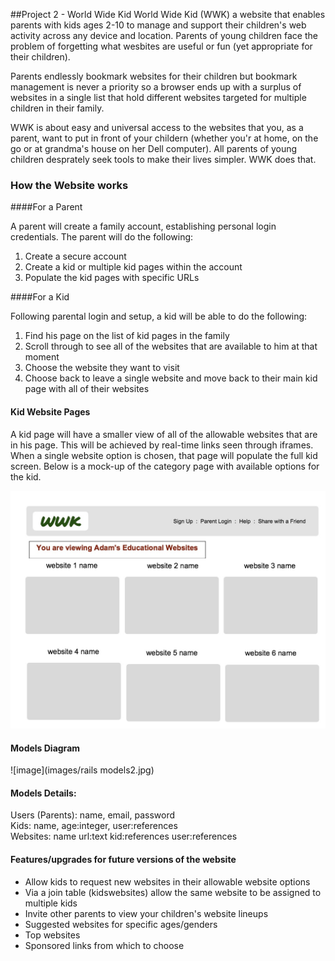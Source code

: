 ##Project 2 - World Wide Kid
World Wide Kid (WWK) a website that enables parents with kids ages 2-10 to manage and support their children's web activity across any device and location.  Parents of young children face the problem of forgetting what wesbites are useful or fun (yet appropriate for their children).

Parents endlessly bookmark websites for their children but bookmark management is never a priority so a browser ends up with a surplus of websites in a single list that hold different websites targeted for multiple children in their family.

WWK is about easy and universal access to the websites that you, as a parent, want to put in front of your childern (whether you'r at home, on the go or at grandma's house on her Dell computer).  All parents of young children desprately seek tools to make their lives simpler. WWK does that.


### How the Website works 

####For a Parent

A parent will create a family account, establishing personal login credentials.  The parent will do the following: 

1. Create a secure account
2. Create a kid or multiple kid pages within the account
3. Populate the kid pages with specific URLs 

####For a Kid

Following parental login and setup, a kid will be able to do the following: 

1. Find his page on the list of kid pages in the family
2. Scroll through to see all of the websites that are available to him at that moment
3. Choose the website they want to visit
4. Choose back to leave a single website and move back to their main kid page with all of their websites  

#### Kid Website Pages

A kid page will have a smaller view of all of the allowable websites that are in his page.  This will be achieved by real-time links seen through iframes.  When a single website option is chosen, that page will populate the full kid screen.  Below is a mock-up of the category page with available options for the kid. 

![image](images/project_2_web_mockup.jpg)


#### Models Diagram 
![image](images/rails models2.jpg)

#### Models Details:

Users (Parents): name, email, password  
Kids: name, age:integer, user:references    
Websites: name url:text kid:references user:references


#### Features/upgrades for future versions of the website

* Allow kids to request new websites in their allowable website options
* Via a join table (kidswebsites) allow the same website to be assigned to multiple kids
* Invite other parents to view your children's website lineups
* Suggested websites for specific ages/genders
* Top websites 
* Sponsored links from which to choose





 
 

